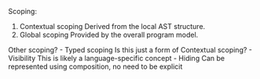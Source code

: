 Scoping:

1) Contextual scoping
    Derived from the local AST structure.
2) Global scoping
    Provided by the overall program model.

Other scoping?
    - Typed scoping
        Is this just a form of Contextual scoping?
    - Visibility
        This is likely a language-specific concept
    - Hiding
        Can be represented using composition, no need to be explicit